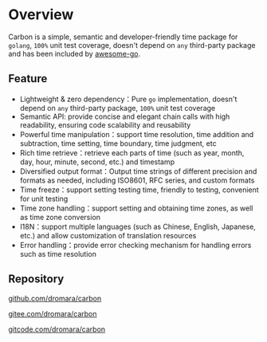 # Overview

Carbon is a simple, semantic and developer-friendly time package for `golang`, `100%` unit test coverage, doesn't depend on `any` third-party package and has been included by [awesome-go](https://github.com/avelino/awesome-go#date-and-time "awesome-go").

## Feature
- Lightweight & zero dependency：Pure `go` implementation, doesn't depend on `any` third-party package, `100%` unit test coverage
- Semantic API: provide concise and elegant chain calls with high readability, ensuring code scalability and reusability
- Powerful time manipulation：support time resolution, time addition and subtraction, time setting, time boundary, time judgment, etc
- Rich time retrieve：retrieve each parts of time (such as year, month, day, hour, minute, second, etc.) and timestamp
- Diversified output format：Output time strings of different precision and formats as needed, including ISO8601, RFC series, and custom formats
- Time freeze：support setting testing time, friendly to testing, convenient for unit testing
- Time zone handling：support setting and obtaining time zones, as well as time zone conversion
- I18N：support multiple languages (such as Chinese, English, Japanese, etc.) and allow customization of translation resources
- Error handling：provide error checking mechanism for handling errors such as time resolution

## Repository

[github.com/dromara/carbon](https://github.com/dromara/carbon "github.com/dromara/carbon")

[gitee.com/dromara/carbon](https://gitee.com/dromara/carbon "gitee.com/dromara/carbon")

[gitcode.com/dromara/carbon](https://gitcode.com/dromara/carbon "gitcode.com/dromara/carbon")